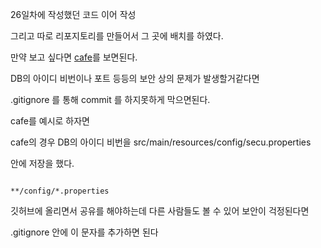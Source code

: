 26일차에 작성했던 코드 이어 작성

그리고 따로 리포지토리를 만들어서 그 곳에 배치를 하였다.

만약 보고 싶다면 [cafe](https://github.com/seungwoo505/cafe)를 보면된다.

DB의 아이디 비번이나 포트 등등의 보안 상의 문제가 발생할거같다면

.gitignore 를 통해 commit 를 하지못하게 막으면된다.

cafe를 예시로 하자면

cafe의 경우 DB의 아이디 비번을 src/main/resources/config/secu.properties

안에 저장을 했다.

```

**/config/*.properties

```

깃허브에 올리면서 공유를 해야하는데 다른 사람들도 볼 수 있어 보안이 걱정된다면

.gitignore 안에 이 문자를 추가하면 된다

